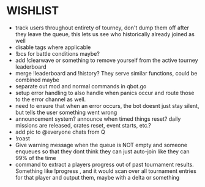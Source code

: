 # WISHLIST

- track users throughout entirety of tourney, don't dump them off after they leave the queue, this lets us see who historically already joined as well
- disable tags where applicable
- !bcs for battle conditions maybe?
- add !clearwave or something to remove yourself from the active tourney leaderboard
- merge !leaderboard and !history? They serve similar functions, could be combined maybe
- separate out mod and normal commands in qbot.go
- setup error handling to also handle when panics occur and route those to the error channel as well.
- need to ensure that when an error occurs, the bot doesnt just stay silent, but tells the user something went wrong
- announcement system? announce when timed things reset? daily missions are released, crates reset, event starts, etc.?
- add pic to @everyone chats from Q
- !roast
- Give warning message when the queue is NOT empty and someone enqueues so that they dont think they can just auto-join like they can 99% of the time
- command to extract a players progress out of past tournament results. Something like !progress <username>, and it would scan over all tournament entries for that player and output them, maybe with a delta or something
